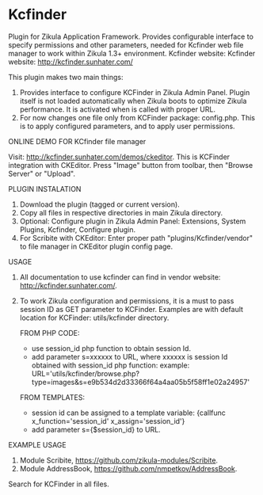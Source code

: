 Kcfinder
===================

Plugin for Zikula Application Framework.
Provides configurable interface to specify permissions and other parameters, needed for Kcfinder web file manager to work within Zikula 1.3+ environment.
Kcfinder website: Kcfinder website: http://kcfinder.sunhater.com/

This plugin makes two main things:
1. Provides interface to configure KCFinder in Zikula Admin Panel. Plugin itself is not loaded automatically when Zikula boots to optimize Zikula performance. It is activated when is called with proper URL.
2. For now changes one file only from KCFinder package: config.php. This is to apply configured parameters, and to apply user permissions.

ONLINE DEMO FOR KCfinder file manager

Visit: http://kcfinder.sunhater.com/demos/ckeditor. This is KCFinder integration with CKEditor. Press "Image" button from toolbar, then "Browse Server" or "Upload".

PLUGIN INSTALATION

1. Download the plugin (tagged or current version). 
2. Copy all files in respective directories in main Zikula directory.
3. Optional: Configure plugin in Zikula Admin Panel: Extensions, System Plugins, Kcfinder, Configure plugin.
4. For Scribite with CKEditor: Enter proper path "plugins/Kcfinder/vendor" to file manager in CKEditor plugin config page.

USAGE

1. All documentation to use kcfinder can find in vendor website: http://kcfinder.sunhater.com/.
2. To work Zikula configuration and permissions, it is a must to pass session ID as GET parameter to KCFinder. Examples are with default location for KCFinder: utils/kcfinder directory.

	FROM PHP CODE:
	- use session_id php function to obtain session Id.
	- add parameter s=xxxxxx to URL, where xxxxxx is session Id obtained with session_id php function:
		example: URL='utils/kcfinder/browse.php?type=images&s=e9b534d2d33366f64a4aa05b5f58ff1e02a24957'
	
	FROM TEMPLATES:
	- session id can be assigned to a template variable:
	{callfunc x_function='session_id' x_assign='session_id'}
    - add parameter s={$session_id} to URL.
    
EXAMPLE USAGE

1. Module Scribite, https://github.com/zikula-modules/Scribite.
2. Module AddressBook, https://github.com/nmpetkov/AddressBook.

Search for KCFinder in all files.
